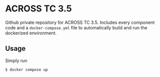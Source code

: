 # ACROSS TC 3.5
Github private repository for ACROSS TC 3.5. Includes every component code and a `docker-compose.yml` file to automatically build and run the dockerized environment.
## Usage
Simply run
```sh
$ docker compose up
```
